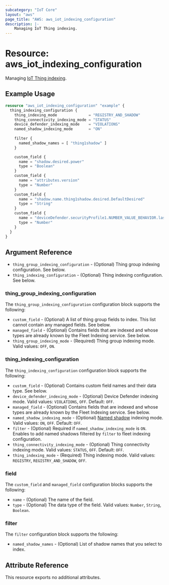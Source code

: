 ```yaml
---
subcategory: "IoT Core"
layout: "aws"
page_title: "AWS: aws_iot_indexing_configuration"
description: |-
    Managing IoT Thing indexing.
---
```


# Resource: aws_iot_indexing_configuration

Managing [IoT Thing indexing](https://docs.aws.amazon.com/iot/latest/developerguide/managing-index.html).

## Example Usage

```terraform
resource "aws_iot_indexing_configuration" "example" {
  thing_indexing_configuration {
    thing_indexing_mode              = "REGISTRY_AND_SHADOW"
    thing_connectivity_indexing_mode = "STATUS"
    device_defender_indexing_mode    = "VIOLATIONS"
    named_shadow_indexing_mode       = "ON"
    
    filter {
      named_shadow_names = [ "thing1shadow" ]
    }

    custom_field {
      name = "shadow.desired.power"
      type = "Boolean"
    }
    custom_field {
      name = "attributes.version"
      type = "Number"
    }
    custom_field {
      name = "shadow.name.thing1shadow.desired.DefaultDesired"
      type = "String"
    }
    custom_field {
      name = "deviceDefender.securityProfile1.NUMBER_VALUE_BEHAVIOR.lastViolationValue.number"
      type = "Number"
    }
  }
}
```

## Argument Reference

* `thing_group_indexing_configuration` - (Optional) Thing group indexing configuration. See below.
* `thing_indexing_configuration` - (Optional) Thing indexing configuration. See below.

### thing_group_indexing_configuration

The `thing_group_indexing_configuration` configuration block supports the following:

* `custom_field` - (Optional) A list of thing group fields to index. This list cannot contain any managed fields. See below.
* `managed_field` - (Optional) Contains fields that are indexed and whose types are already known by the Fleet Indexing service. See below.
* `thing_group_indexing_mode` - (Required) Thing group indexing mode. Valid values: `OFF`, `ON`.

### thing_indexing_configuration

The `thing_indexing_configuration` configuration block supports the following:

* `custom_field` - (Optional) Contains custom field names and their data type. See below.
* `device_defender_indexing_mode` - (Optional) Device Defender indexing mode. Valid values: `VIOLATIONS`, `OFF`. Default: `OFF`.
* `managed_field` - (Optional) Contains fields that are indexed and whose types are already known by the Fleet Indexing service. See below.
* `named_shadow_indexing_mode` - (Optional) [Named shadow](https://docs.aws.amazon.com/iot/latest/developerguide/iot-device-shadows.html) indexing mode. Valid values: `ON`, `OFF`. Default: `OFF`.
* `filter` - (Optional) Required if `named_shadow_indexing_mode` is `ON`. Enables to add named shadows filtered by `filter` to fleet indexing configuration.
* `thing_connectivity_indexing_mode` - (Optional) Thing connectivity indexing mode. Valid values: `STATUS`, `OFF`. Default: `OFF`.
* `thing_indexing_mode` - (Required) Thing indexing mode. Valid values: `REGISTRY`, `REGISTRY_AND_SHADOW`, `OFF`.

### field

The `custom_field` and `managed_field` configuration blocks supports the following:

* `name` - (Optional) The name of the field.
* `type` - (Optional) The data type of the field. Valid values: `Number`, `String`, `Boolean`.

### filter

The `filter` configuration block supports the following:
* `named_shadow_names` - (Optional) List of shadow names that you select to index. 

## Attribute Reference

This resource exports no additional attributes.
